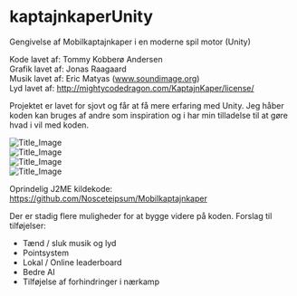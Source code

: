 # kaptajnkaperUnity
Gengivelse af Mobilkaptajnkaper i en moderne spil motor (Unity)

Kode lavet af: Tommy Kobberø Andersen  
Grafik lavet af: Jonas Raagaard  
Musik lavet af: Eric Matyas (www.soundimage.org)  
Lyd lavet af: http://mightycodedragon.com/KaptajnKaper/license/  

Projektet er lavet for sjovt og får at få mere erfaring med Unity.
Jeg håber koden kan bruges af andre som inspiration og i har min tilladelse til at gøre hvad i vil med koden. 

![Title_Image](http://logicwork.net/images/github/unity_kk_title.png)  
![Title_Image](http://logicwork.net/images/github/unity_kk.jpg)  
![Title_Image](http://logicwork.net/images/github/unity_kk1.jpg)  
![Title_Image](http://logicwork.net/images/github/unity_kk2.jpg)  

Oprindelig J2ME kildekode: https://github.com/Nosceteipsum/Mobilkaptajnkaper

Der er stadig flere muligheder for at bygge videre på koden. 
Forslag til tilføjelser:
* Tænd / sluk musik og lyd
* Pointsystem
* Lokal / Online leaderboard
* Bedre AI
* Tilføjelse af forhindringer i nærkamp

